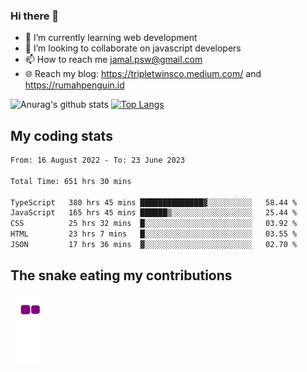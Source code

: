 ### Hi there 👋

<!--
**padepokanpenguin/padepokanpenguin** is a ✨ _special_ ✨ repository because its `README.md` (this file) appears on your GitHub profile.
-->

- 🌱 I’m currently learning  web development
- 👯 I’m looking to collaborate on javascript developers
- 📫 How to reach me jamal.psw@gmail.com
- 🌐 Reach my blog:
   https://tripletwinsco.medium.com/ and
   https://rumahpenguin.id

![Anurag's github stats](https://github-readme-stats.vercel.app/api?username=padepokanpenguin&count_private=true&disable_animations=false&show_icons=true&theme=default)
[![Top Langs](https://github-readme-stats.vercel.app/api/top-langs/?username=padepokanpenguin&theme=default&layout=compact)](https://github.com/padepokanpenguin)

## My coding stats

<!--START_SECTION:waka-->

```txt
From: 16 August 2022 - To: 23 June 2023

Total Time: 651 hrs 30 mins

TypeScript   380 hrs 45 mins ██████████████▓░░░░░░░░░░   58.44 %
JavaScript   165 hrs 45 mins ██████▒░░░░░░░░░░░░░░░░░░   25.44 %
CSS          25 hrs 32 mins  █░░░░░░░░░░░░░░░░░░░░░░░░   03.92 %
HTML         23 hrs 7 mins   █░░░░░░░░░░░░░░░░░░░░░░░░   03.55 %
JSON         17 hrs 36 mins  ▓░░░░░░░░░░░░░░░░░░░░░░░░   02.70 %
```

<!--END_SECTION:waka-->


## The snake eating my contributions
![snake gif](https://github.com/padepokanpenguin/padepokanpenguin/blob/output/github-contribution-grid-snake.gif)
